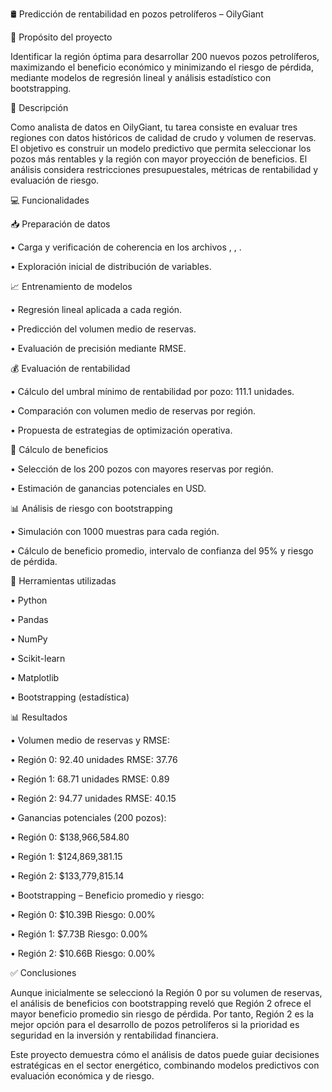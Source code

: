🛢️ Predicción de rentabilidad en pozos petrolíferos – OilyGiant

📌 Propósito del proyecto

Identificar la región óptima para desarrollar 200 nuevos pozos petrolíferos, maximizando el beneficio económico y minimizando el riesgo de pérdida, mediante modelos de regresión lineal y análisis estadístico con bootstrapping.

📝 Descripción

Como analista de datos en OilyGiant, tu tarea consiste en evaluar tres regiones con datos históricos de calidad de crudo y volumen de reservas. El objetivo es construir un modelo predictivo que permita seleccionar los pozos más rentables 
y la región con mayor proyección de beneficios. El análisis considera restricciones presupuestales, métricas de rentabilidad y evaluación de riesgo.

💻 Funcionalidades

📥 Preparación de datos

• 	Carga y verificación de coherencia en los archivos , , .

• 	Exploración inicial de distribución de variables.

📈 Entrenamiento de modelos

• 	Regresión lineal aplicada a cada región.

• 	Predicción del volumen medio de reservas.

• 	Evaluación de precisión mediante RMSE.

💰 Evaluación de rentabilidad

• 	Cálculo del umbral mínimo de rentabilidad por pozo: 111.1 unidades.

• 	Comparación con volumen medio de reservas por región.

• 	Propuesta de estrategias de optimización operativa.

🧮 Cálculo de beneficios

• 	Selección de los 200 pozos con mayores reservas por región.

• 	Estimación de ganancias potenciales en USD.

📊 Análisis de riesgo con bootstrapping

• 	Simulación con 1000 muestras para cada región.

• 	Cálculo de beneficio promedio, intervalo de confianza del 95% y riesgo de pérdida.

🔧 Herramientas utilizadas

• 	Python

• 	Pandas

• 	NumPy

• 	Scikit-learn

• 	Matplotlib

• 	Bootstrapping (estadística)

📊 Resultados

• 	Volumen medio de reservas y RMSE:

• 	Región 0: 92.40 unidades  RMSE: 37.76

• 	Región 1: 68.71 unidades  RMSE: 0.89

• 	Región 2: 94.77 unidades  RMSE: 40.15

• 	Ganancias potenciales (200 pozos):

• 	Región 0: $138,966,584.80

• 	Región 1: $124,869,381.15

• 	Región 2: $133,779,815.14

• 	Bootstrapping – Beneficio promedio y riesgo:

• 	Región 0: $10.39B  Riesgo: 0.00%

• 	Región 1: $7.73B  Riesgo: 0.00%

• 	Región 2: $10.66B  Riesgo: 0.00%

✅ Conclusiones

Aunque inicialmente se seleccionó la Región 0 por su volumen de reservas, el análisis de beneficios con bootstrapping reveló que Región 2 ofrece el mayor beneficio promedio sin riesgo de pérdida. Por tanto, Región 2 es la mejor opción para el desarrollo de pozos petrolíferos si la prioridad es seguridad en la inversión y rentabilidad financiera.

Este proyecto demuestra cómo el análisis de datos puede guiar decisiones estratégicas en el sector energético, combinando modelos predictivos con evaluación económica y de riesgo.
